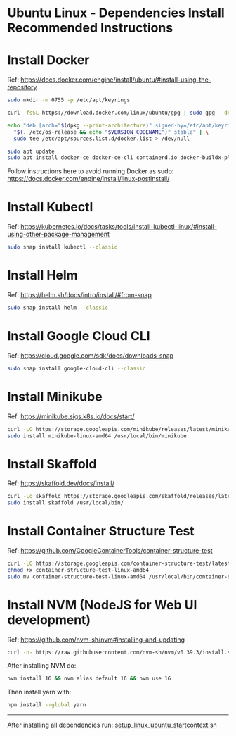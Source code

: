 # Ubuntu Linux - Dependencies Install Recommended Instructions

# Install Docker

Ref: https://docs.docker.com/engine/install/ubuntu/#install-using-the-repository

```bash
sudo mkdir -m 0755 -p /etc/apt/keyrings

curl -fsSL https://download.docker.com/linux/ubuntu/gpg | sudo gpg --dearmor -o /etc/apt/keyrings/docker.gpg

echo "deb [arch="$(dpkg --print-architecture)" signed-by=/etc/apt/keyrings/docker.gpg] https://download.docker.com/linux/ubuntu \
  "$(. /etc/os-release && echo "$VERSION_CODENAME")" stable" | \
  sudo tee /etc/apt/sources.list.d/docker.list > /dev/null
```
```bash
sudo apt update
sudo apt install docker-ce docker-ce-cli containerd.io docker-buildx-plugin docker-compose-plugin
```
Follow instructions here to avoid running Docker as sudo:
https://docs.docker.com/engine/install/linux-postinstall/


# Install Kubectl
Ref: https://kubernetes.io/docs/tasks/tools/install-kubectl-linux/#install-using-other-package-management 


```bash
sudo snap install kubectl --classic
```


# Install Helm
Ref: https://helm.sh/docs/intro/install/#from-snap

```bash
sudo snap install helm --classic
```

# Install Google Cloud CLI
Ref: https://cloud.google.com/sdk/docs/downloads-snap
```bash
sudo snap install google-cloud-cli --classic
```


# Install Minikube
Ref: https://minikube.sigs.k8s.io/docs/start/
```bash
curl -LO https://storage.googleapis.com/minikube/releases/latest/minikube-linux-amd64
sudo install minikube-linux-amd64 /usr/local/bin/minikube
```

# Install Skaffold
Ref: https://skaffold.dev/docs/install/
```bash
curl -Lo skaffold https://storage.googleapis.com/skaffold/releases/latest/skaffold-linux-amd64 && \
sudo install skaffold /usr/local/bin/
```

# Install Container Structure Test
Ref: https://github.com/GoogleContainerTools/container-structure-test
```bash
curl -LO https://storage.googleapis.com/container-structure-test/latest/container-structure-test-linux-amd64 
chmod +x container-structure-test-linux-amd64 
sudo mv container-structure-test-linux-amd64 /usr/local/bin/container-structure-test
```

# Install NVM (NodeJS for Web UI development)
Ref: https://github.com/nvm-sh/nvm#installing-and-updating
```bash
curl -o- https://raw.githubusercontent.com/nvm-sh/nvm/v0.39.3/install.sh | bash
```
After installing NVM do:
```bash
nvm install 16 && nvm alias default 16 && nvm use 16
```
Then install yarn with: 
```bash
npm install --global yarn
```

___

After installing all dependencies run: [setup_linux_ubuntu_startcontext.sh](setup_linux_ubuntu_startcontext.sh)